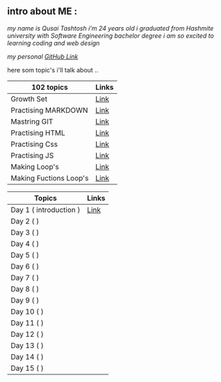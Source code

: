 
## intro about ME :

*my name is Qusai Tashtosh i'm 24 years old
i graduated from Hashmite university with Software Engineering bachelor degree
i am so excited to learning  coding and web design*

*my personal [GitHub Link](https://github.com/QusaiTA)*

here som topic's i'll talk about ..

| 102 topics      | Links |
| ----------- | ----------- |
| Growth Set      | [Link](read2.md)       |
| Practising MARKDOWN   | [Link](Summary.md)        |
| Mastring GIT   | [Link](readMonday.md)|
| Practising HTML| [Link](read3a.md)|
| Practising Css | [Link](read3b.md)|
| Practising JS  | [Link](read4.md) |
| Making Loop's  | [Link](read5.md) |
| Making Fuctions Loop's  | [Link](read6.md) |







| Topics      | Links |
| ----------- | ----------- |
| Day 1 (  introduction )      | [Link](201/read1.md)    |
| Day 2 (      )      |     |
| Day 3 (      )      |     |
| Day 4 (      )      |     |
| Day 5 (      )      |     |
| Day 6 (      )      |     |
| Day 7 (      )      |     |
| Day 8 (      )      |     |
| Day 9 (      )      |     |
| Day 10 (      )      |     |
| Day 11 (      )      |     |
| Day 12 (      )      |     |
| Day 13 (      )      |     |
| Day 14 (      )      |     |
| Day 15 (      )      |     |



